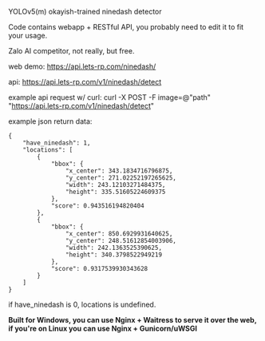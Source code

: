 YOLOv5(m) okayish-trained ninedash detector

Code contains webapp + RESTful API, you probably need to edit it to fit your usage.

Zalo AI competitor, not really, but free.

web demo: https://api.lets-rp.com/ninedash/

api: https://api.lets-rp.com/v1/ninedash/detect

example api request w/ curl: curl -X POST -F image=@"path" "https://api.lets-rp.com/v1/ninedash/detect"

example json return data:
```
{
    "have_ninedash": 1,
    "locations": [
        {
            "bbox": {
                "x_center": 343.1834716796875,
                "y_center": 271.02252197265625,
                "width": 243.12103271484375,
                "height": 335.51605224609375
            },
            "score": 0.943516194820404
        },
        {
            "bbox": {
                "x_center": 850.6929931640625,
                "y_center": 248.51612854003906,
                "width": 242.1363525390625,
                "height": 340.3798522949219
            },
            "score": 0.9317539930343628
        }
    ]
}
```
if have_ninedash is 0, locations is undefined.

**Built for Windows, you can use Nginx + Waitress to serve it over the web, if you're on Linux you can use Nginx + Gunicorn/uWSGI**
